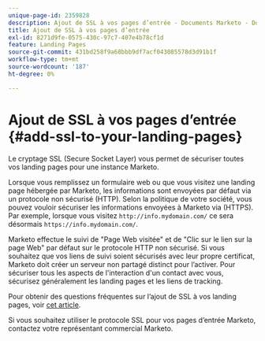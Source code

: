 ```yaml
---
unique-page-id: 2359828
description: Ajout de SSL à vos pages d’entrée - Documents Marketo - Documentation du produit
title: Ajout de SSL à vos pages d’entrée
exl-id: 8271d9fe-0575-430c-97c7-407e4b78cf1d
feature: Landing Pages
source-git-commit: 431bd258f9a68bbb9df7acf043085578d3d91b1f
workflow-type: tm+mt
source-wordcount: '187'
ht-degree: 0%

---
```


# Ajout de SSL à vos pages d’entrée {#add-ssl-to-your-landing-pages}

Le cryptage SSL (Secure Socket Layer) vous permet de sécuriser toutes vos landing pages pour une instance Marketo.

Lorsque vous remplissez un formulaire web ou que vous visitez une landing page hébergée par Marketo, les informations sont envoyées par défaut via un protocole non sécurisé (HTTP). Selon la politique de votre société, vous pouvez vouloir sécuriser les informations envoyées à Marketo via (HTTPS). Par exemple, lorsque vous visitez `http://info.mydomain.com/` ce sera désormais `https://info.mydomain.com/`.

Marketo effectue le suivi de &quot;Page Web visitée&quot; et de &quot;Clic sur le lien sur la page Web&quot; par défaut sur le protocole HTTP non sécurisé. Si vous souhaitez que vos liens de suivi soient sécurisés avec leur propre certificat, Marketo doit créer un serveur non partagé distinct pour l’activer. Pour sécuriser tous les aspects de l&#39;interaction d&#39;un contact avec vous, sécurisez généralement les landing pages et les liens de tracking.

Pour obtenir des questions fréquentes sur l’ajout de SSL à vos landing pages, voir [cet article](https://nation.marketo.com/t5/Knowledgebase/Overview-amp-FAQ-Secured-Domains/ta-p/300900).

Si vous souhaitez utiliser le protocole SSL pour vos pages d’entrée Marketo, contactez votre représentant commercial Marketo.
